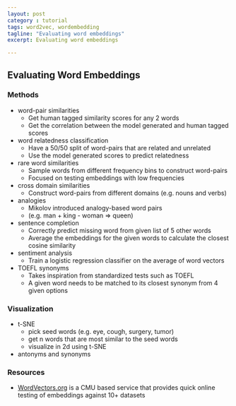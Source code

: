 ```yaml
---
layout: post
category : tutorial
tags: word2vec, wordembedding
tagline: "Evaluating word embeddings"
excerpt: Evaluating word embeddings

---
```


## Evaluating Word Embeddings

### Methods

* word-pair similarities
	* Get human tagged similarity scores for any 2 words
	* Get the correlation between the model generated and human tagged scores
* word relatedness classification
	* Have a 50/50 split of word-pairs that are related and unrelated
	* Use the model generated scores to predict relatedness
* rare word similarities
	* Sample words from different frequency bins to construct word-pairs
	* Focused on testing embeddings with low frequencies
* cross domain similarities
	* Construct word-pairs from different domains (e.g. nouns and verbs)
* analogies
	* Mikolov introduced analogy-based word pairs
	* (e.g. man + king - woman => queen)
* sentence completion
	* Correctly predict missing word from given list of 5 other words
	* Average the embeddings for the given words to calculate the closest cosine similarity
* sentiment analysis
	* Train a logistic regression classifier on the average of word vectors
* TOEFL synonyms
	* Takes inspiration from standardized tests such as TOEFL
	* A given word needs to be matched to its closest synonym from 4 given options


### Visualization

* t-SNE
	* pick seed words (e.g. eye, cough, surgery, tumor)
	* get n words that are most similar to the seed words
	* visualize in 2d using t-SNE
* antonyms and synonyms

### Resources

* [WordVectors.org](http://wordvectors.org/) is a CMU based service that provides quick online testing of embeddings against 10+ datasets
